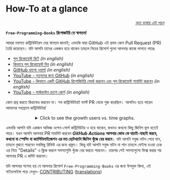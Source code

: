 # How-To at a glance

<div align="right" markdown="1">

*[অন্য ভাষায় এটা পড়ুন](README.md#translations)*

</div>

**`Free-Programming-Books` রিপোজটরি তে স্বাগতম!**

আমরা নবাগত কন্ট্রিবিউটরস দের স্বাগতম জানাই; এমনকি যারা GitHub এই প্রথম কোন Pull Request (PR) তৈরি কয়েছেন। যদি আপনি তাদের একজন হয়ে থাকেন তাহলে নিচের রিসোর্স গুলো আপনার কাজে লাগতে পারেঃ

* [পুল রিকোয়েস্ট কি?](https://docs.github.com/en/pull-requests/collaborating-with-pull-requests/proposing-changes-to-your-work-with-pull-requests/about-pull-requests) *(in english)*
* [কিভাবে পুল রিকোয়েস্ট দিব](https://docs.github.com/en/pull-requests/collaborating-with-pull-requests/proposing-changes-to-your-work-with-pull-requests/creating-a-pull-request) *(in english)*
* [GitHub হ্যালো ওয়ার্ল্ড](https://docs.github.com/en/get-started/quickstart/hello-world) *(in english)*
* [YouTube - নতুনদের জন্য GitHub](https://www.youtube.com/watch?v=0fKg7e37bQE) *(in english)*
* [YouTube - কিভাবে একটি GitHub রিপোজিটরি ফোর্ক করবেন এবং পুল রিকোয়েস্ট সাবমিট করবেন](https://www.youtube.com/watch?v=G1I3HF4YWEw) *(in english)*
* [YouTube - মার্কডাউন ক্র্যাশ কোর্স](https://www.youtube.com/watch?v=HUBNt18RFbo) *(in english)*


কোন প্রশ্ন করতে দ্বিধাবোধ করবেন না। সব কন্ট্রিবিউটরই ফার্স্ট PR থেকে শুরু করেছিল। আপনিও হতে পারেন আমাদের সহস্রতম কন্ট্রিবিউটর!

<details align="center" markdown="1">
<summary>Click to see the growth users vs. time graphs.</summary>

[![EbookFoundation/free-programming-books's Contributor over time Graph](https://contributor-overtime-api.apiseven.com/contributors-svg?chart=contributorOverTime&repo=ebookfoundation/free-programming-books)](https://www.apiseven.com/en/contributor-graph?chart=contributorOverTime&repo=ebookfoundation/free-programming-books)

[![EbookFoundation/free-programming-books's Monthly Active Contributors graph](https://contributor-overtime-api.apiseven.com/contributors-svg?chart=contributorMonthlyActivity&repo=ebookfoundation/free-programming-books)](https://www.apiseven.com/en/contributor-graph?chart=contributorMonthlyActivity&repo=ebookfoundation/free-programming-books)

NOTE: Contribution spikes use to match with the [Hacktoberfest event](https://hacktoberfest.digitalocean.com) dates.

</details>

এমনকি আপনি যদি একজন অভিজ্ঞ ওপেন-সোর্স কন্ট্রিবিউটর ও হয়ে থাকেন, কখনও কখনো কিছু জিনিস ভুল হতেই পারে। যখন আপনি আপনার PR সাবমিট করবেন ***GitHub Actions* আপনার কোড কে যাচাই-বাছাই করবে, কখনো বা স্পেসিং বা ক্যাপিটালাইজেশন এর মত ছোটখাটো জিনিস খুঁজে বের করবে**। যদি আপনি সবুজ বাটন পেয়ে যান, তাহলে বুঝতে পারবেন সবকিছু রিভিউ এর জন্য প্রস্তুত। কিন্তু যদি আপনি সবুজ বাটন না পান তাহলে ফেইল্ড হওয়া চেক এর নিচে "Details" এ ক্লিক করলে সমস্যাগুলি খুঁজে বের করতে পারবেন। তারপর সেই সমস্যাগুলো ফিক্স করার পর আপনার PR এ কমিট করবেন।

যদি আপনার সন্দেহ হয় যে আপনার রিসোর্স `Free-Programming-Books` এর জন্য উপযুক্ত কিনা, এই গাইডলাইন্স পড়ে দেখুন- [CONTRIBUTING](CONTRIBUTING.md) ([translations](README.md#translations))

